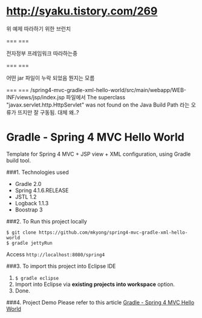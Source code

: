 http://syaku.tistory.com/269
========
위 예제 따라하기 위한 브런치

=== ===

전자정부 프레임워크 따라하는중

=== ===

어떤 jar 파일이 누락 되었음
뭔지는 모름

=== ===
/spring4-mvc-gradle-xml-hello-world/src/main/webapp/WEB-INF/views/jsp/index.jsp
파일에서
The superclass "javax.servlet.http.HttpServlet" was not found on the Java Build Path
라는 오류가 뜨지만 잘 구동됨.
대체 왜..?

Gradle - Spring 4 MVC Hello World
===============================
Template for Spring 4 MVC + JSP view + XML configuration, using Gradle build tool.

###1. Technologies used
* Gradle 2.0
* Spring 4.1.6.RELEASE
* JSTL 1.2
* Logback 1.1.3
* Boostrap 3

###2. To Run this project locally
```shell
$ git clone https://github.com/mkyong/spring4-mvc-gradle-xml-hello-world
$ gradle jettyRun
```
Access ```http://localhost:8080/spring4```

###3. To import this project into Eclipse IDE
1. ```$ gradle eclipse```
2. Import into Eclipse via **existing projects into workspace** option.
3. Done.

###4. Project Demo
Please refer to this article [Gradle - Spring 4 MVC Hello World ](http://www.mkyong.com/spring-mvc/gradle-spring-mvc-web-project-example/)

